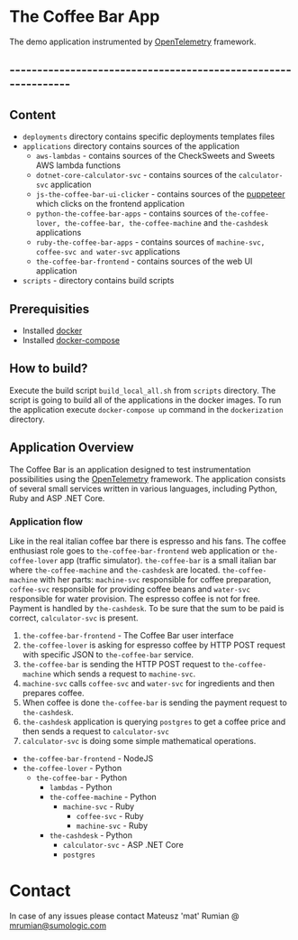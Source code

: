 # The Coffee Bar App 
The demo application instrumented by [OpenTelemetry] framework.

## --------------------------------------------------------------

## Content
* `deployments` directory contains specific deployments templates files
* `applications` directory contains sources of the application
    * `aws-lambdas` - contains sources of the CheckSweets and Sweets AWS lambda functions
    * `dotnet-core-calculator-svc` - contains sources of the `calculator-svc` application
    * `js-the-coffee-bar-ui-clicker` - contains sources of the [puppeteer] which clicks on the frontend application
    * `python-the-coffee-bar-apps` - contains sources of `the-coffee-lover, the-coffee-bar, the-coffee-machine` and 
    `the-cashdesk` applications
    * `ruby-the-coffee-bar-apps` - contains sources of `machine-svc, coffee-svc and water-svc` applications
    * `the-coffee-bar-frontend` - contains sources of the web UI application
* `scripts` - directory contains build scripts

## Prerequisities
* Installed [docker]
* Installed [docker-compose]

## How to build?
Execute the build script `build_local_all.sh` from `scripts` directory. The script is going to build all of the 
applications in the docker images.  To run the application execute `docker-compose up` command in the `dockerization` directory.

## Application Overview
The Coffee Bar is an application designed to test instrumentation possibilities using the [OpenTelemetry] framework. 
The application consists of several small services written in various languages, including Python, Ruby and 
ASP .NET Core.

### Application flow
Like in the real italian coffee bar there is espresso and his fans. The coffee enthusiast role goes to `the-coffee-bar-frontend` 
web application or `the-coffee-lover` app (traffic simulator). `the-coffee-bar` is a small italian bar where `the-coffee-machine` 
and `the-cashdesk` are located. `the-coffee-machine` with her parts: `machine-svc` responsible for coffee preparation, `coffee-svc` responsible for 
providing coffee beans and `water-svc` responsible for water provision. The espresso coffee is not for free. 
Payment is handled by `the-cashdesk`. To be sure that the sum to be paid is correct, `calculator-svc` is present.

1. `the-coffee-bar-frontend` - The Coffee Bar user interface
2. `the-coffee-lover` is asking for espresso coffee by HTTP POST request with specific JSON to `the-coffee-bar` service.  
3. `the-coffee-bar` is sending the HTTP POST request to `the-coffee-machine` which sends a request to `machine-svc`.  
4. `machine-svc` calls `coffee-svc` and `water-svc` for ingredients and then prepares coffee.  
5. When coffee is done `the-coffee-bar` is sending the payment request to `the-cashdesk`.  
6. `the-cashdesk` application is querying `postgres` to get a coffee price and then sends a request to `calculator-svc`  
7. `calculator-svc` is doing some simple mathematical operations.

* `the-coffee-bar-frontend` - NodeJS
* `the-coffee-lover` - Python
    * `the-coffee-bar` - Python
        * `lambdas` - Python
        * `the-coffee-machine` - Python
            * `machine-svc` - Ruby
                * `coffee-svc` - Ruby
                * `machine-svc` - Ruby
        * `the-cashdesk` - Python
            * `calculator-svc` - ASP .NET Core
            * `postgres`


# Contact
In case of any issues please contact Mateusz 'mat' Rumian @ mrumian@sumologic.com


[//]: # (These are reference links used in the body of this note and get stripped out when the markdown processor does its job. There is no need to format nicely because it shouldn't be seen. Thanks SO - http://stackoverflow.com/questions/4823468/store-comments-in-markdown-syntax)

   [pipenv]: <https://pypi.org/project/pipenv/>
   [jaeger]: <https://www.jaegertracing.io/docs/1.18/getting-started/#all-in-one>
   [docker]: <https://docs.docker.com/get-docker/>
   [docker-compose]: <https://docs.docker.com/compose/install/>
   [OpenTelemetry-Python]: <https://opentelemetry-python.readthedocs.io/en/stable/examples/auto-instrumentation/README.html>
   [OpenTelemetry]: <https://opentelemetry.io/>
   [puppeteer]: <https://github.com/puppeteer/puppeteer>
